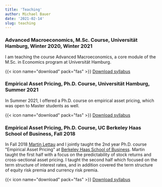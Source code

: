```yaml
---
title: 'Teaching'
author: Michael Bauer
date: '2021-02-14'
slug: teaching
---
```


### Advanced Macroeconomics, M.Sc. Course, Universität Hamburg, Winter 2020, Winter 2021

I am teaching the course Advanced Macroeconomics, a core module of the M.Sc. in
Economics program at Universität Hamburg.

{{< icon name="download" pack="fas" >}} [Download syllabus](/files/macro_syllabus.pdf)

### Empirical Asset Pricing, Ph.D. Course, Universität Hamburg, Summer 2021

In Summer 2021, I offered a Ph.D. course on empirical asset pricing, which was open to
Master students as well. 

{{< icon name="download" pack="fas" >}} [Download syllabus](/files/eap_hamburg_syllabus.pdf)

### Empirical Asset Pricing, Ph.D. Course, UC Berkeley Haas School of Business, Fall 2018

In Fall 2018 [Martin Lettau](https://sites.google.com/view/martinlettau/home)
and I jointly taught the 2nd year Ph.D. course "Empirical Asset Pricing" at
[Berkeley Haas School of Business](https://haas.berkeley.edu/). Martin taught
the first half with a focus on the predictability of stock returns and
cross-sectional asset pricing. I taught the second half which focused on the
term structure of interest rates, and in addition covered the term structure of
equity risk premia and currency risk premia.

{{< icon name="download" pack="fas" >}} [Download syllabus](/files/PhD239C_Syllabus_Part2_Fall2018.pdf)
